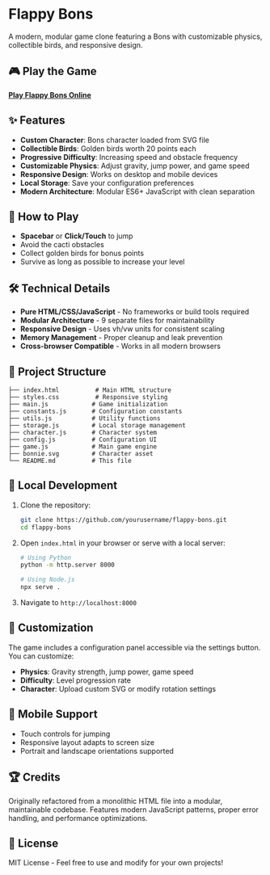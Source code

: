 # Flappy Bons

A modern, modular game clone featuring a Bons with customizable physics, collectible birds, and responsive design.

## 🎮 Play the Game

**[Play Flappy Bons Online](https://yourusername.github.io/flappy-bons)**

## ✨ Features

- **Custom Character**: Bons character loaded from SVG file
- **Collectible Birds**: Golden birds worth 20 points each
- **Progressive Difficulty**: Increasing speed and obstacle frequency
- **Customizable Physics**: Adjust gravity, jump power, and game speed
- **Responsive Design**: Works on desktop and mobile devices
- **Local Storage**: Save your configuration preferences
- **Modern Architecture**: Modular ES6+ JavaScript with clean separation

## 🎯 How to Play

- **Spacebar** or **Click/Touch** to jump
- Avoid the cacti obstacles
- Collect golden birds for bonus points
- Survive as long as possible to increase your level

## 🛠️ Technical Details

- **Pure HTML/CSS/JavaScript** - No frameworks or build tools required
- **Modular Architecture** - 9 separate files for maintainability
- **Responsive Design** - Uses vh/vw units for consistent scaling
- **Memory Management** - Proper cleanup and leak prevention
- **Cross-browser Compatible** - Works in all modern browsers

## 📁 Project Structure

```
├── index.html          # Main HTML structure
├── styles.css          # Responsive styling
├── main.js            # Game initialization
├── constants.js       # Configuration constants
├── utils.js           # Utility functions
├── storage.js         # Local storage management
├── character.js       # Character system
├── config.js          # Configuration UI
├── game.js            # Main game engine
├── bonnie.svg         # Character asset
└── README.md          # This file
```

## 🚀 Local Development

1. Clone the repository:
   ```bash
   git clone https://github.com/yourusername/flappy-bons.git
   cd flappy-bons
   ```

2. Open `index.html` in your browser or serve with a local server:
   ```bash
   # Using Python
   python -m http.server 8000
   
   # Using Node.js
   npx serve .
   ```

3. Navigate to `http://localhost:8000`

## 🎨 Customization

The game includes a configuration panel accessible via the settings button. You can customize:

- **Physics**: Gravity strength, jump power, game speed
- **Difficulty**: Level progression rate
- **Character**: Upload custom SVG or modify rotation settings

## 📱 Mobile Support

- Touch controls for jumping
- Responsive layout adapts to screen size
- Portrait and landscape orientations supported

## 🏆 Credits

Originally refactored from a monolithic HTML file into a modular, maintainable codebase. Features modern JavaScript patterns, proper error handling, and performance optimizations.

## 📄 License

MIT License - Feel free to use and modify for your own projects! 